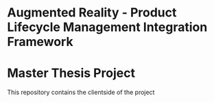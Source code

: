 # Augmented Reality - Product Lifecycle Management Integration Framework
# Master Thesis Project
This repository contains the clientside of the project
